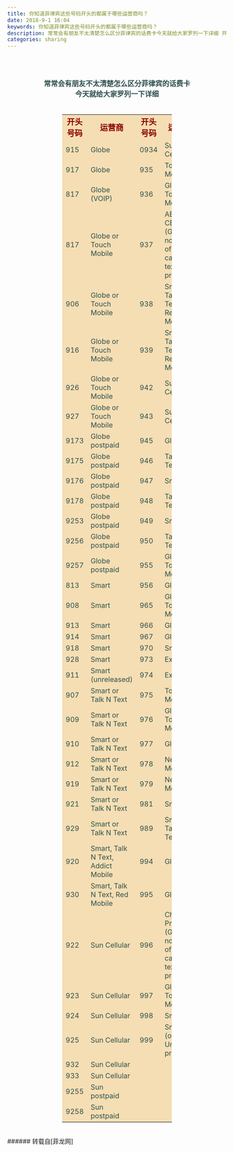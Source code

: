 ```yaml
---
title: 你知道菲律宾这些号码开头的都属于哪些运营商吗？
date: 2018-9-1 16:04
keywords: 你知道菲律宾这些号码开头的都属于哪些运营商吗？
description: 常常会有朋友不太清楚怎么区分菲律宾的话费卡今天就给大家罗列一下详细 开头号码 运营商 开头号码 运营商 915 Globe 0934  Sun Cellular 917 Globe 935 Touch Mobile 817 Globe (VOIP) 936 Globe or Touch Mobile 817 Globe or Touch Mobile 937 ABS-CBN (Globe) – not part of unli call and text promos 906 Globe or Touch Mobile 938 Smart, Talk N Text, Red Mobile 916 Globe or Touch Mobile 939 Smart, Talk N Text, Red Mobile 926 Globe or Touch Mobile 942 Sun Cellular 927 Globe or Touch Mobile 943 Sun Cellular 9173 Globe postpaid 945 Globe 9175 Globe postpaid 946 Talk N Text 9176 Globe postpaid 947 Smart 9178 Globe postpaid 948 Talk N Text 9253 Globe postpaid 949 Smart 9256 Globe postpaid 950 Talk N Text 9257 Globe postpaid 955 Globe or Touch Mobile 813 Smart 956 Globe 908 Smart 965 Globe or Touch Mobile 913 Smart 966 Globe 914 Smart 967 Globe 918 Smart 970 Smart 928 Smart 973 Extelcom 911 Smart (unreleased) 974 Extelcom 907 Smart or Talk N Text 975 Touch Mobile 909 Smart or Talk N Text 976 Globe or Touch Mobile 910 Smart or Talk N Text 977 Globe 912 Smart or Talk N Text 978 Next Mobile 919 Smart or Talk N Text 979 Next Mobile 921 Smart or Talk N Text 981 Smart 929 Smart or Talk N Text 989 Smart or Talk N Text 920 Smart, Talk N Text, Addict Mobile 994 Globe 930 Smart, Talk N Text, Red Mobile 995 Globe 922 Sun Cellular 996 Cherry Prepaid (Globe) – not part of unli call and text promos 923 Sun Cellular 997 Globe or Touch Mobile 924 Sun Cellular 998 Smart 925 Sun Cellular 999 Smart (old Umobile prefix) 932 Sun Cellular   933 Sun Cellular   9255 Sun postpaid   9258 Sun postpaid  
categories: sharing
---
```

<td class="t_f" id="postmessage_1712462">

<br/>
<br/>
<br/>
<div align="center"><font size="3"><font color="#2f4f4f"><strong>常常会有朋友不太清楚怎么区分菲律宾的话费卡</strong></font></font></div><div align="center"><font size="3"><font color="#2f4f4f"><strong>今天就给大家罗列一下详细</strong></font></font></div><div align="center"><font size="3"><font color="#2f4f4f"><br/>
</font></font><table bgcolor="Wheat" cellspacing="0" class="t_table" style="width:50%"><tr><td><div align="center"><strong><font size="3"><font color="#2f4f4f"> </font></font><font size="4"><font color="#8b0000">开头号码</font></font></strong></div></td><td><div align="center"><strong><font size="4"><font color="#8b0000"> 运营商</font></font></strong></div></td><td><div align="center"><strong><font size="4"><font color="#8b0000"> 开头号码</font></font></strong></div></td><td><div align="center"><strong><font size="4"><font color="#8b0000"> 运营商</font></font></strong></div></td></tr><tr><td><font size="3"><font color="#2f4f4f"> 915</font></font></td><td><font size="3"><font color="#2f4f4f"> Globe</font></font></td><td><font size="3"><font color="#2f4f4f"> 0934 </font></font></td><td><font size="3"><font color="#2f4f4f"> Sun Cellular</font></font></td></tr><tr><td><font size="3"><font color="#2f4f4f"> 917</font></font></td><td><font size="3"><font color="#2f4f4f"> Globe</font></font></td><td><font size="3"><font color="#2f4f4f"> 935</font></font></td><td><font size="3"><font color="#2f4f4f"> Touch Mobile</font></font></td></tr><tr><td><font size="3"><font color="#2f4f4f"> 817</font></font></td><td><font size="3"><font color="#2f4f4f"> Globe (VOIP)</font></font></td><td><font size="3"><font color="#2f4f4f"> 936</font></font></td><td><font size="3"><font color="#2f4f4f"> Globe or Touch Mobile</font></font></td></tr><tr><td><font size="3"><font color="#2f4f4f"> 817</font></font></td><td><font size="3"><font color="#2f4f4f"> Globe or Touch Mobile</font></font></td><td><font size="3"><font color="#2f4f4f"> 937</font></font></td><td><font size="3"><font color="#2f4f4f"> ABS-CBN (Globe) – not part of unli call and text promos</font></font></td></tr><tr><td><font size="3"><font color="#2f4f4f"> 906</font></font></td><td><font size="3"><font color="#2f4f4f"> Globe or Touch Mobile</font></font></td><td><font size="3"><font color="#2f4f4f"> 938</font></font></td><td><font size="3"><font color="#2f4f4f"> Smart, Talk N Text, Red Mobile</font></font></td></tr><tr><td><font size="3"><font color="#2f4f4f"> 916</font></font></td><td><font size="3"><font color="#2f4f4f"> Globe or Touch Mobile</font></font></td><td><font size="3"><font color="#2f4f4f"> 939</font></font></td><td><font size="3"><font color="#2f4f4f"> Smart, Talk N Text, Red Mobile</font></font></td></tr><tr><td><font size="3"><font color="#2f4f4f"> 926</font></font></td><td><font size="3"><font color="#2f4f4f"> Globe or Touch Mobile</font></font></td><td><font size="3"><font color="#2f4f4f"> 942</font></font></td><td><font size="3"><font color="#2f4f4f"> Sun Cellular</font></font></td></tr><tr><td><font size="3"><font color="#2f4f4f"> 927</font></font></td><td><font size="3"><font color="#2f4f4f"> Globe or Touch Mobile</font></font></td><td><font size="3"><font color="#2f4f4f"> 943</font></font></td><td><font size="3"><font color="#2f4f4f"> Sun Cellular</font></font></td></tr><tr><td><font size="3"><font color="#2f4f4f"> 9173</font></font></td><td><font size="3"><font color="#2f4f4f"> Globe postpaid</font></font></td><td><font size="3"><font color="#2f4f4f"> 945</font></font></td><td><font size="3"><font color="#2f4f4f"> Globe</font></font></td></tr><tr><td><font size="3"><font color="#2f4f4f"> 9175</font></font></td><td><font size="3"><font color="#2f4f4f"> Globe postpaid</font></font></td><td><font size="3"><font color="#2f4f4f"> 946</font></font></td><td><font size="3"><font color="#2f4f4f"> Talk N Text</font></font></td></tr><tr><td><font size="3"><font color="#2f4f4f"> 9176</font></font></td><td><font size="3"><font color="#2f4f4f"> Globe postpaid</font></font></td><td><font size="3"><font color="#2f4f4f"> 947</font></font></td><td><font size="3"><font color="#2f4f4f"> Smart</font></font></td></tr><tr><td><font size="3"><font color="#2f4f4f"> 9178</font></font></td><td><font size="3"><font color="#2f4f4f"> Globe postpaid</font></font></td><td><font size="3"><font color="#2f4f4f"> 948</font></font></td><td><font size="3"><font color="#2f4f4f"> Talk N Text</font></font></td></tr><tr><td><font size="3"><font color="#2f4f4f"> 9253</font></font></td><td><font size="3"><font color="#2f4f4f"> Globe postpaid</font></font></td><td><font size="3"><font color="#2f4f4f"> 949</font></font></td><td><font size="3"><font color="#2f4f4f"> Smart</font></font></td></tr><tr><td><font size="3"><font color="#2f4f4f"> 9256</font></font></td><td><font size="3"><font color="#2f4f4f"> Globe postpaid</font></font></td><td><font size="3"><font color="#2f4f4f"> 950</font></font></td><td><font size="3"><font color="#2f4f4f"> Talk N Text</font></font></td></tr><tr><td><font size="3"><font color="#2f4f4f"> 9257</font></font></td><td><font size="3"><font color="#2f4f4f"> Globe postpaid</font></font></td><td><font size="3"><font color="#2f4f4f"> 955</font></font></td><td><font size="3"><font color="#2f4f4f"> Globe or Touch Mobile</font></font></td></tr><tr><td><font size="3"><font color="#2f4f4f"> 813</font></font></td><td><font size="3"><font color="#2f4f4f"> Smart</font></font></td><td><font size="3"><font color="#2f4f4f"> 956</font></font></td><td><font size="3"><font color="#2f4f4f"> Globe</font></font></td></tr><tr><td><font size="3"><font color="#2f4f4f"> 908</font></font></td><td><font size="3"><font color="#2f4f4f"> Smart</font></font></td><td><font size="3"><font color="#2f4f4f"> 965</font></font></td><td><font size="3"><font color="#2f4f4f"> Globe or Touch Mobile</font></font></td></tr><tr><td><font size="3"><font color="#2f4f4f"> 913</font></font></td><td><font size="3"><font color="#2f4f4f"> Smart</font></font></td><td><font size="3"><font color="#2f4f4f"> 966</font></font></td><td><font size="3"><font color="#2f4f4f"> Globe</font></font></td></tr><tr><td><font size="3"><font color="#2f4f4f"> 914</font></font></td><td><font size="3"><font color="#2f4f4f"> Smart</font></font></td><td><font size="3"><font color="#2f4f4f"> 967</font></font></td><td><font size="3"><font color="#2f4f4f"> Globe</font></font></td></tr><tr><td><font size="3"><font color="#2f4f4f"> 918</font></font></td><td><font size="3"><font color="#2f4f4f"> Smart</font></font></td><td><font size="3"><font color="#2f4f4f"> 970</font></font></td><td><font size="3"><font color="#2f4f4f"> Smart</font></font></td></tr><tr><td><font size="3"><font color="#2f4f4f"> 928</font></font></td><td><font size="3"><font color="#2f4f4f"> Smart</font></font></td><td><font size="3"><font color="#2f4f4f"> 973</font></font></td><td><font size="3"><font color="#2f4f4f"> Extelcom</font></font></td></tr><tr><td><font size="3"><font color="#2f4f4f"> 911</font></font></td><td><font size="3"><font color="#2f4f4f"> Smart (unreleased)</font></font></td><td><font size="3"><font color="#2f4f4f"> 974</font></font></td><td><font size="3"><font color="#2f4f4f"> Extelcom</font></font></td></tr><tr><td><font size="3"><font color="#2f4f4f"> 907</font></font></td><td><font size="3"><font color="#2f4f4f"> Smart or Talk N Text</font></font></td><td><font size="3"><font color="#2f4f4f"> 975</font></font></td><td><font size="3"><font color="#2f4f4f"> Touch Mobile</font></font></td></tr><tr><td><font size="3"><font color="#2f4f4f"> 909</font></font></td><td><font size="3"><font color="#2f4f4f"> Smart or Talk N Text</font></font></td><td><font size="3"><font color="#2f4f4f"> 976</font></font></td><td><font size="3"><font color="#2f4f4f"> Globe or Touch Mobile</font></font></td></tr><tr><td><font size="3"><font color="#2f4f4f"> 910</font></font></td><td><font size="3"><font color="#2f4f4f"> Smart or Talk N Text</font></font></td><td><font size="3"><font color="#2f4f4f"> 977</font></font></td><td><font size="3"><font color="#2f4f4f"> Globe</font></font></td></tr><tr><td><font size="3"><font color="#2f4f4f"> 912</font></font></td><td><font size="3"><font color="#2f4f4f"> Smart or Talk N Text</font></font></td><td><font size="3"><font color="#2f4f4f"> 978</font></font></td><td><font size="3"><font color="#2f4f4f"> Next Mobile</font></font></td></tr><tr><td><font size="3"><font color="#2f4f4f"> 919</font></font></td><td><font size="3"><font color="#2f4f4f"> Smart or Talk N Text</font></font></td><td><font size="3"><font color="#2f4f4f"> 979</font></font></td><td><font size="3"><font color="#2f4f4f"> Next Mobile</font></font></td></tr><tr><td><font size="3"><font color="#2f4f4f"> 921</font></font></td><td><font size="3"><font color="#2f4f4f"> Smart or Talk N Text</font></font></td><td><font size="3"><font color="#2f4f4f"> 981</font></font></td><td><font size="3"><font color="#2f4f4f"> Smart</font></font></td></tr><tr><td><font size="3"><font color="#2f4f4f"> 929</font></font></td><td><font size="3"><font color="#2f4f4f"> Smart or Talk N Text</font></font></td><td><font size="3"><font color="#2f4f4f"> 989</font></font></td><td><font size="3"><font color="#2f4f4f"> Smart or Talk N Text</font></font></td></tr><tr><td><font size="3"><font color="#2f4f4f"> 920</font></font></td><td><font size="3"><font color="#2f4f4f"> Smart, Talk N Text, Addict Mobile</font></font></td><td><font size="3"><font color="#2f4f4f"> 994</font></font></td><td><font size="3"><font color="#2f4f4f"> Globe</font></font></td></tr><tr><td><font size="3"><font color="#2f4f4f"> 930</font></font></td><td><font size="3"><font color="#2f4f4f"> Smart, Talk N Text, Red Mobile</font></font></td><td><font size="3"><font color="#2f4f4f"> 995</font></font></td><td><font size="3"><font color="#2f4f4f"> Globe</font></font></td></tr><tr><td><font size="3"><font color="#2f4f4f"> 922</font></font></td><td><font size="3"><font color="#2f4f4f"> Sun Cellular</font></font></td><td><font size="3"><font color="#2f4f4f"> 996</font></font></td><td><font size="3"><font color="#2f4f4f"> Cherry Prepaid (Globe) – not part of unli call and text promos</font></font></td></tr><tr><td><font size="3"><font color="#2f4f4f"> 923</font></font></td><td><font size="3"><font color="#2f4f4f"> Sun Cellular</font></font></td><td><font size="3"><font color="#2f4f4f"> 997</font></font></td><td><font size="3"><font color="#2f4f4f"> Globe or Touch Mobile</font></font></td></tr><tr><td><font size="3"><font color="#2f4f4f"> 924</font></font></td><td><font size="3"><font color="#2f4f4f"> Sun Cellular</font></font></td><td><font size="3"><font color="#2f4f4f"> 998</font></font></td><td><font size="3"><font color="#2f4f4f"> Smart</font></font></td></tr><tr><td><font size="3"><font color="#2f4f4f"> 925</font></font></td><td><font size="3"><font color="#2f4f4f"> Sun Cellular</font></font></td><td><font size="3"><font color="#2f4f4f"> 999</font></font></td><td><font size="3"><font color="#2f4f4f"> Smart (old Umobile prefix)</font></font></td></tr><tr><td><font size="3"><font color="#2f4f4f"> 932</font></font></td><td><font size="3"><font color="#2f4f4f"> Sun Cellular</font></font></td><td><font size="3"><font color="#2f4f4f"> </font></font></td><td><font size="3"><font color="#2f4f4f"> </font></font></td></tr><tr><td><font size="3"><font color="#2f4f4f"> 933</font></font></td><td><font size="3"><font color="#2f4f4f"> Sun Cellular</font></font></td><td><font size="3"><font color="#2f4f4f"> </font></font></td><td><font size="3"><font color="#2f4f4f"> </font></font></td></tr><tr><td><font size="3"><font color="#2f4f4f"> 9255</font></font></td><td><font size="3"><font color="#2f4f4f"> Sun postpaid</font></font></td><td><font size="3"><font color="#2f4f4f"> </font></font></td><td><font size="3"><font color="#2f4f4f"> </font></font></td></tr><tr><td><font size="3"><font color="#2f4f4f"> 9258</font></font></td><td><font size="3"><font color="#2f4f4f"> Sun postpaid</font></font></td><td><font size="3"><font color="#2f4f4f"> </font></font></td><td><font size="3"><font color="#2f4f4f"> </font></font></td></tr></table><br/>
</div></td>
###### 转载自[菲龙网]